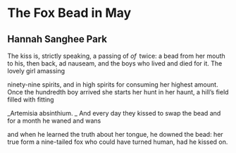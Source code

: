 # The Fox Bead in May
## Hannah Sanghee Park
The kiss is, strictly speaking, a passing
of _of_   twice: a bead from her mouth to his,
then back, ad nauseam, and the boys who lived
and died for it. The lovely girl amassing

ninety-nine spirits, and in high spirits
for consuming her highest amount. Once
the hundredth boy arrived she starts her hunt
in her haunt, a hill’s field filled with fitting

 _Artemisia absinthium.
_
And every day they kissed to swap the bead
and for a month he waned and wans

and when he learned the truth about her tongue,
he downed the bead: her true form a nine-tailed
fox who could have turned human, had he kissed on.